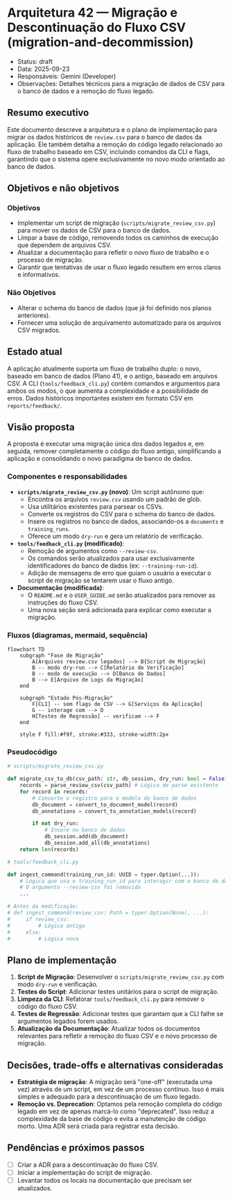 # Arquitetura 42 — Migração e Descontinuação do Fluxo CSV (migration-and-decommission)

- Status: draft
- Data: 2025-09-23
- Responsáveis: Gemini (Developer)
- Observações: Detalhes técnicos para a migração de dados de CSV para o banco de dados e a remoção do fluxo legado.

## Resumo executivo
Este documento descreve a arquitetura e o plano de implementação para migrar os dados históricos de `review.csv` para o banco de dados da aplicação. Ele também detalha a remoção do código legado relacionado ao fluxo de trabalho baseado em CSV, incluindo comandos da CLI e flags, garantindo que o sistema opere exclusivamente no novo modo orientado ao banco de dados.

## Objetivos e não objetivos
### Objetivos
- Implementar um script de migração (`scripts/migrate_review_csv.py`) para mover os dados de CSV para o banco de dados.
- Limpar a base de código, removendo todos os caminhos de execução que dependem de arquivos CSV.
- Atualizar a documentação para refletir o novo fluxo de trabalho e o processo de migração.
- Garantir que tentativas de usar o fluxo legado resultem em erros claros e informativos.

### Não Objetivos
- Alterar o schema do banco de dados (que já foi definido nos planos anteriores).
- Fornecer uma solução de arquivamento automatizado para os arquivos CSV migrados.

## Estado atual
A aplicação atualmente suporta um fluxo de trabalho duplo: o novo, baseado em banco de dados (Plano 41), e o antigo, baseado em arquivos CSV. A CLI (`tools/feedback_cli.py`) contém comandos e argumentos para ambos os modos, o que aumenta a complexidade e a possibilidade de erros. Dados históricos importantes existem em formato CSV em `reports/feedback/`.

## Visão proposta
A proposta é executar uma migração única dos dados legados e, em seguida, remover completamente o código do fluxo antigo, simplificando a aplicação e consolidando o novo paradigma de banco de dados.

### Componentes e responsabilidades
- **`scripts/migrate_review_csv.py` (novo)**: Um script autônomo que:
    - Encontra os arquivos `review.csv` usando um padrão de glob.
    - Usa utilitários existentes para parsear os CSVs.
    - Converte os registros do CSV para o schema do banco de dados.
    - Insere os registros no banco de dados, associando-os a `documents` e `training_runs`.
    - Oferece um modo `dry-run` e gera um relatório de verificação.
- **`tools/feedback_cli.py` (modificado)**:
    - Remoção de argumentos como `--review-csv`.
    - Os comandos serão atualizados para usar exclusivamente identificadores do banco de dados (ex: `--training-run-id`).
    - Adição de mensagens de erro que guiam o usuário a executar o script de migração se tentarem usar o fluxo antigo.
- **Documentação (modificada)**:
    - O `README.md` e o `USER_GUIDE.md` serão atualizados para remover as instruções do fluxo CSV.
    - Uma nova seção será adicionada para explicar como executar a migração.

### Fluxos (diagramas, mermaid, sequência)

```mermaid
flowchart TD
    subgraph "Fase de Migração"
        A[Arquivos review.csv legados] --> B{Script de Migração}
        B -- modo dry-run --> C[Relatório de Verificação]
        B -- modo de execução --> D[Banco de Dados]
        B --> E[Arquivo de Logs da Migração]
    end

    subgraph "Estado Pós-Migração"
        F[CLI] -- sem flags de CSV --> G[Serviços da Aplicação]
        G -- interage com --> D
        H[Testes de Regressão] -- verificam --> F
    end

    style F fill:#f9f, stroke:#333, stroke-width:2px
```

### Pseudocódigo
```python
# scripts/migrate_review_csv.py

def migrate_csv_to_db(csv_path: str, db_session, dry_run: bool = False):
    records = parse_review_csv(csv_path) # Lógica de parse existente
    for record in records:
        # Converte o registro para o modelo do banco de dados
        db_document = convert_to_document_model(record)
        db_annotations = convert_to_annotation_models(record)

        if not dry_run:
            # Insere no banco de dados
            db_session.add(db_document)
            db_session.add_all(db_annotations)
    return len(records)

# tools/feedback_cli.py

def ingest_command(training_run_id: UUID = typer.Option(...)):
    # Lógica que usa o training_run_id para interagir com o banco de dados
    # O argumento --review-csv foi removido
    ...

# Antes da modificação:
# def ingest_command(review_csv: Path = typer.Option(None), ...):
#     if review_csv:
#         # Lógica antiga
#     else:
#         # Lógica nova
```

## Plano de implementação
1.  **Script de Migração**: Desenvolver o `scripts/migrate_review_csv.py` com modo `dry-run` e verificação.
2.  **Testes do Script**: Adicionar testes unitários para o script de migração.
3.  **Limpeza da CLI**: Refatorar `tools/feedback_cli.py` para remover o código do fluxo CSV.
4.  **Testes de Regressão**: Adicionar testes que garantam que a CLI falhe se argumentos legados forem usados.
5.  **Atualização da Documentação**: Atualizar todos os documentos relevantes para refletir a remoção do fluxo CSV e o novo processo de migração.

## Decisões, trade-offs e alternativas consideradas
- **Estratégia de migração**: A migração será "one-off" (executada uma vez) através de um script, em vez de um processo contínuo. Isso é mais simples e adequado para a descontinuação de um fluxo legado.
- **Remoção vs. Deprecation**: Optamos pela remoção completa do código legado em vez de apenas marcá-lo como "deprecated". Isso reduz a complexidade da base de código e evita a manutenção de código morto. Uma ADR será criada para registrar esta decisão.

## Pendências e próximos passos
- [ ] Criar a ADR para a descontinuação do fluxo CSV.
- [ ] Iniciar a implementação do script de migração.
- [ ] Levantar todos os locais na documentação que precisam ser atualizados.
